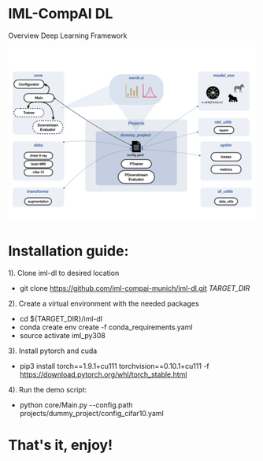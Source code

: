# IML-CompAI DL

Overview Deep Learning Framework

![Framework overview](./iml_dl.png)


# Installation guide: 

1). Clone iml-dl to desired location 
 * git clone https://github.com/iml-compai-munich/iml-dl.git *TARGET_DIR*

2). Create a virtual environment with the needed packages 
* cd ${TARGET_DIR}/iml-dl
* conda create env create -f conda_requirements.yaml
* source activate iml_py308 

3). Install pytorch and cuda
* pip3 install torch==1.9.1+cu111 torchvision==0.10.1+cu111 -f https://download.pytorch.org/whl/torch_stable.html

4). Run the demo script: 
* python core/Main.py --config.path projects/dummy_project/config_cifar10.yaml 
	
# That's it, enjoy!
